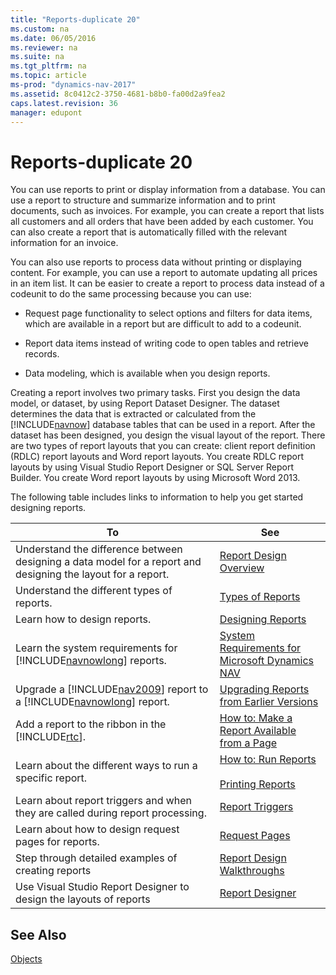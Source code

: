 ```yaml
---
title: "Reports-duplicate 20"
ms.custom: na
ms.date: 06/05/2016
ms.reviewer: na
ms.suite: na
ms.tgt_pltfrm: na
ms.topic: article
ms-prod: "dynamics-nav-2017"
ms.assetid: 8c0412c2-3750-4681-b8b0-fa00d2a9fea2
caps.latest.revision: 36
manager: edupont
---
```

# Reports-duplicate 20
You can use reports to print or display information from a database. You can use a report to structure and summarize information and to print documents, such as invoices. For example, you can create a report that lists all customers and all orders that have been added by each customer. You can also create a report that is automatically filled with the relevant information for an invoice.  

 You can also use reports to process data without printing or displaying content. For example, you can use a report to automate updating all prices in an item list. It can be easier to create a report to process data instead of a codeunit to do the same processing because you can use:  

-   Request page functionality to select options and filters for data items, which are available in a report but are difficult to add to a codeunit.  

-   Report data items instead of writing code to open tables and retrieve records.  

-   Data modeling, which is available when you design reports.  

 Creating a report involves two primary tasks. First you design the data model, or dataset, by using Report Dataset Designer. The dataset determines the data that is extracted or calculated from the [!INCLUDE[navnow](includes/navnow_md.md)] database tables that can be used in a report. After the dataset has been designed, you design the visual layout of the report. There are two types of report layouts that you can create: client report definition \(RDLC\) report layouts and Word report layouts. You create RDLC report layouts by using Visual Studio Report Designer or SQL Server Report Builder. You create Word report layouts by using Microsoft Word 2013.  

 The following table includes links to information to help you get started designing reports.  

|To|See|  
|--------|---------|  
|Understand the difference between designing a data model for a report and designing the layout for a report.|[Report Design Overview](Report-Design-Overview.md)|  
|Understand the different types of reports.|[Types of Reports](Types-of-Reports.md)|  
|Learn how to design reports.|[Designing Reports](Designing-Reports.md)|  
|Learn the system requirements for [!INCLUDE[navnowlong](includes/navnowlong_md.md)] reports.|[System Requirements for Microsoft Dynamics NAV](System-Requirements-for-Microsoft-Dynamics-NAV.md)|  
|Upgrade a [!INCLUDE[nav2009](includes/nav2009_md.md)] report to a [!INCLUDE[navnowlong](includes/navnowlong_md.md)] report.|[Upgrading Reports from Earlier Versions](Upgrading-Reports-from-Earlier-Versions.md)|  
|Add a report to the ribbon in the [!INCLUDE[rtc](includes/rtc_md.md)].|[How to: Make a Report Available from a Page](How%20to:%20Make%20a%20Report%20Available%20from%20a%20Page.md)|  
|Learn about the different ways to run a specific report.|[How to: Run Reports](How%20to:%20Run%20Reports.md)<br /><br /> [Printing Reports](Printing-Reports.md)|  
|Learn about report triggers and when they are called during report processing.|[Report Triggers](Report-Triggers.md)|  
|Learn about how to design request pages for reports.|[Request Pages](Request-Pages.md)|  
|Step through detailed examples of creating reports|[Report Design Walkthroughs](Report-Design-Walkthroughs.md)|  
|Use Visual Studio Report Designer to design the layouts of reports|[Report Designer](http://go.microsoft.com/fwlink/?LinkId=128245)|  

## See Also  
 [Objects](Objects.md)
